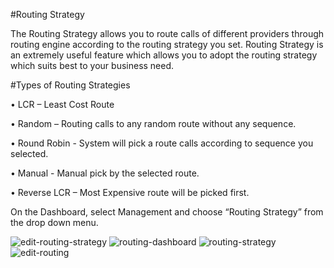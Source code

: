 #Routing Strategy

The Routing Strategy allows you to route calls of different providers through routing engine according to the routing strategy you set. Routing Strategy is an extremely useful feature which allows you to adopt the routing strategy which suits best to your business need.

#Types of Routing Strategies

•	LCR – Least Cost Route

•	Random – Routing calls to any random route without any sequence.

•	Round Robin - System will pick a route calls according to sequence you selected.

•	Manual - Manual pick by the selected route.

•	Reverse LCR – Most Expensive route will be picked first.

On the Dashboard, select Management and choose “Routing Strategy” from the drop down menu. 

<img src="/img/routing-strategy/edit-routing-strategy.png" alt="edit-routing-strategy"/>
<img src="/img/routing-strategy/routing-dashboard.png" alt="routing-dashboard"/>
<img src="/img/routing-strategy/routing-strategy.png" alt="routing-strategy"/>
<img src="/img/routing-strategy/edit-routing.png" alt="edit-routing"/>
